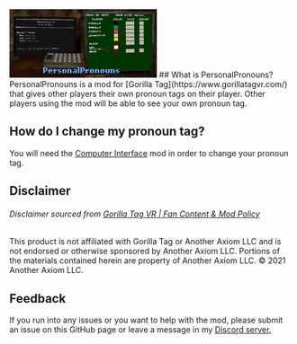 <img src="https://github.com/developer9998/PersonalPronouns/blob/main/Marketing/Preview.png?raw=true" width=52% height=52%>
## What is PersonalPronouns?
PersonalPronouns is a mod for [Gorilla Tag](https://www.gorillatagvr.com/) that gives other players their own pronoun tags on their player. Other players using the mod will be able to see your own pronoun tag.<br>

## How do I change my pronoun tag?
You will need the [Computer Interface](https://github.com/ToniMacaroni/ComputerInterface) mod in order to change your pronoun tag.

## Disclaimer
###### Disclaimer sourced from [Gorilla Tag VR | Fan Content & Mod Policy](https://www.gorillatagvr.com/fan-content-mod-policy)
This product is not affiliated with Gorilla Tag or Another Axiom LLC and is not endorsed or otherwise sponsored by Another Axiom LLC. Portions of the materials contained herein are property of Another Axiom LLC. © 2021 Another Axiom LLC.

## Feedback
If you run into any issues or you want to help with the mod, please submit an issue on this GitHub page or leave a message in my [Discord server.](https://discord.gg/dev9998)
